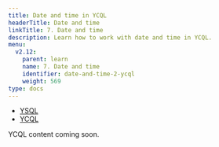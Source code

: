 ```yaml
---
title: Date and time in YCQL
headerTitle: Date and time
linkTitle: 7. Date and time
description: Learn how to work with date and time in YCQL.
menu:
  v2.12:
    parent: learn
    name: 7. Date and time
    identifier: date-and-time-2-ycql
    weight: 569
type: docs
---
```


<ul class="nav nav-tabs-alt nav-tabs-yb">

  <li >
    <a href="../date-and-time-ysql" class="nav-link">
      <i class="icon-postgres" aria-hidden="true"></i>
      YSQL
    </a>
  </li>

  <li >
    <a href="../date-and-time-ycql" class="nav-link active">
      <i class="icon-cassandra" aria-hidden="true"></i>
      YCQL
    </a>
  </li>

</ul>

YCQL content coming soon.
